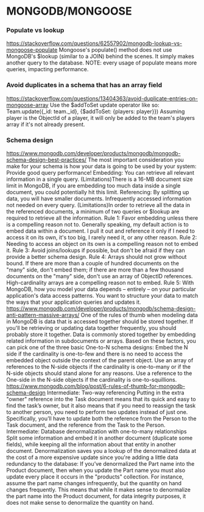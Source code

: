# MONGODB/MONGOOSE
### Populate vs lookup
https://stackoverflow.com/questions/62557902/mongodb-lookup-vs-mongoose-populate
Mongoose's populate() method does not use MongoDB's $lookup (similar to a JOIN) behind the scenes. It simply makes another query to the database.
NOTE: every usage of populate means more queries, impacting performance.
### Avoid duplicates in a schema that has an array field
https://stackoverflow.com/questions/13404363/avoid-duplicate-entries-on-mongoose-array
Use the $addToSet update operator like so: Team.update({_id: team._id}, {$addToSet: {players: player}})
Assuming player is the ObjectId of a player, it will only be added to the team's players array if it's not already present.
### Schema design
https://www.mongodb.com/developer/products/mongodb/mongodb-schema-design-best-practices/
The most important consideration you make for your schema is how your data is going to be used by your system: Provide good query performance!
Embedding: You can retrieve all relevant information in a single query. (Limitations)There is a 16-MB document size limit in MongoDB, if you are embedding too much data inside a single document, you could potentially hit this limit.
Referencing: By splitting up data, you will have smaller documents. Infrequently accessed information not needed on every query. (Limitations)In order to retrieve all the data in the referenced documents, a minimum of two queries or $lookup are required to retrieve all the information.
Rule 1: Favor embedding unless there is a compelling reason not to. Generally speaking, my default action is to embed data within a document. I pull it out and reference it only if I need to access it on its own, it's too big, I rarely need it, or any other reason.
Rule 2: Needing to access an object on its own is a compelling reason not to embed it.
Rule 3: Avoid joins/lookups if possible, but don't be afraid if they can provide a better schema design.
Rule 4: Arrays should not grow without bound. If there are more than a couple of hundred documents on the "many" side, don't embed them; if there are more than a few thousand documents on the "many" side, don't use an array of ObjectID references. High-cardinality arrays are a compelling reason not to embed.
Rule 5: With MongoDB, how you model your data depends – entirely – on your particular application's data access patterns. You want to structure your data to match the ways that your application queries and updates it.
https://www.mongodb.com/developer/products/mongodb/schema-design-anti-pattern-massive-arrays/
One of the rules of thumb when modeling data in MongoDB is data that is accessed together should be stored together. If you'll be retrieving or updating data together frequently, you should probably store it together. Data is commonly stored together by embedding related information in subdocuments or arrays.
Based on these factors, you can pick one of the three basic One-to-N schema designs:
Embed the N side if the cardinality is one-to-few and there is no need to access the embedded object outside the context of the parent object.
Use an array of references to the N-side objects if the cardinality is one-to-many or if the N-side objects should stand alone for any reasons.
Use a reference to the One-side in the N-side objects if the cardinality is one-to-squillions.
https://www.mongodb.com/blog/post/6-rules-of-thumb-for-mongodb-schema-design
Intermediate: Two-way referencing
Putting in the extra "owner" reference into the Task document means that its quick and easy to find the task’s owner, but it also means that if you need to reassign the task to another person, you need to perform two updates instead of just one. Specifically, you’ll have to update both the reference from the Person to the Task document, and the reference from the Task to the Person. 
Intermediate: Database denormalization with one-to-many relationships
Split some information and embed it in another document (duplicate some fields), while keeping all the information about that entity in another document. Denormalization saves you a lookup of the denormalized data at the cost of a more expensive update since you're adding a little data redundancy to the database: If you’ve denormalized the Part name into the Product document, then when you update the Part name you must also update every place it occurs in the "products" collection. For instance, assume the part name changes infrequently, but the quantity on hand changes frequently. This means that while it makes sense to denormalize the part name into the Product document, for data integrity purposes, it does not make sense to denormalize the quantity on hand.